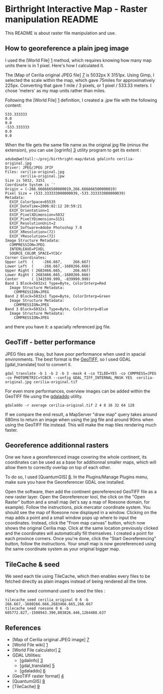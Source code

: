 Birthright Interactive Map - Raster manipulation README
=======================================================

This README is about raster file manipulation and use.


How to georeference a plain jpeg image
--------------------------------------

I used the [World File] [1] method, which requires knowing how many map units
there is in 1 pixel. Here's how I calculated it.

The [Map of Cerilia original JPEG file] [7] is 5032px X 3151px. Using Gimp, I
selected the scale within the map, which gave 75miles for approximatively 225px.
Converting that gave 1 mile / 3 pixels, or 1 pixel / 533.33 meters. I chose
'meters' as my map units rather than miles.

Following the [World File] [1] definition, I created a .jpw file with the
following content:

    533.333333
    0.0
    0.0
    -533.333333
    0.0
    0.0

When the file gets the same file name as the original jpg file (minus the
extension), you can use [ogrinfo] [3] utility program to get its extent :

    adube@weltall:~/proj/birthright-map/data$ gdalinfo cerilia-original.jpg
    Driver: JPEG/JPEG JFIF
    Files: cerilia-original.jpg
           cerilia-original.jpw
    Size is 5032, 3151
    Coordinate System is `'
    Origin = (-266.666666500000019,266.666666500000019)
    Pixel Size = (533.333333000000039,-533.333333000000039)
    Metadata:
      EXIF_ColorSpace=65535
      EXIF_DateTime=2006:02:12 20:59:21
      EXIF_Orientation=1
      EXIF_PixelXDimension=5032
      EXIF_PixelYDimension=3151
      EXIF_ResolutionUnit=2
      EXIF_Software=Adobe Photoshop 7.0
      EXIF_XResolution=(72)
      EXIF_YResolution=(72)
    Image Structure Metadata:
      COMPRESSION=JPEG
      INTERLEAVE=PIXEL
      SOURCE_COLOR_SPACE=YCbCr
    Corner Coordinates:
    Upper Left  (    -266.667,     266.667) 
    Lower Left  (    -266.667,-1680266.666) 
    Upper Right ( 2683466.665,     266.667) 
    Lower Right ( 2683466.665,-1680266.666) 
    Center      ( 1341599.999, -839999.999) 
    Band 1 Block=5032x1 Type=Byte, ColorInterp=Red
      Image Structure Metadata:
        COMPRESSION=JPEG
    Band 2 Block=5032x1 Type=Byte, ColorInterp=Green
      Image Structure Metadata:
        COMPRESSION=JPEG
    Band 3 Block=5032x1 Type=Byte, ColorInterp=Blue
      Image Structure Metadata:
        COMPRESSION=JPEG

and there you have it: a spacially referenced jpg file.


GeoTiff - better performance
----------------------------
JPEG files are okay, but have poor performance when used in spacial
environments. The best format is the [GeoTIFF][4], so I used GDAL
[gdal_translate] tool to convert it.

    gdal_translate -b 1 -b 2 -b 3 -mask 4 -co TILED=YES -co COMPRESS=JPEG -co PHOTOMETRIC=YCBCR --config GDAL_TIFF_INTERNAL_MASK YES  cerilia-original.jpg cerilia-original.tif

For even more performances, overview images can be added within the GeoTIFF
file using the [gdaladdo][6] utility.

    gdaladdo -r average cerilia-original.tif 2 4 8 16 32 64 128

If we compare the end result, a MapServer "draw map" query takes around 680ms
to return an image when using the jpg file and around 90ms when using the 
GeoTIFF file instead. This will make the map tiles rendering much faster.


Georeference additionnal rasters
--------------------------------
One we have a georeferenced image covering the whole continent, its coordinates
can be used as a base for additionnal smaller maps, which will allow them to
correctly overlap on top of each other.

To do so, I used [QuantumGIS] [8]. In the Plugins/Manage Plugins menu, make sure
you have the Georeferencer GDAL one installed.

Open the software, then add the continent georeferenced GeoTIFF file as a new
raster layer.  Open the Georeferencer tool, the click on the "Open Raster"
button and a small map (let's say a map of Roesone domain, for example). 
Follow the instructions, pick mercator coordinate system. You should see the
map of Roesone now displayed in a window. Clicking on the map adds a point
and a small window pops up where to input the coordinates. Instead, click the
"From map canvas" button, which now shows the original Cerilia map. Click at the
same location previously clicked and the coordinates will automatically fill
themselves. I created a point for each province corners. Once you're done,
click the "Start Georeferencing" button, follow the instructions. Your small
map is now georeferenced using the same coordinate system as your original
bigger map.


TileCache & seed
----------------
We seed each tile using TileCache, which then enables every files to be fetched
directly as plain images instead of being rendered all the time.

Here's the seed command used to seed the tiles :

    tilecache_seed cerilia_original 0 6 -b 266.667,-1680266.666,2683466.665,266.667
    tilecache_seed roesone 0 6 -b 605772.827,-1508943.390,803826.446,1264488.637


References
----------

*   [Map of Cerilia original JPEG image] [7]
*   [World File wiki] [1]
*   [World File calculator] [2]
*   GDAL Utilities:
    *   [gdalinfo] [3]
    *   [gdal_translate] [5]
    *   [gdaladdo] [6]
*   [GeoTIFF raster format] [4]
*   [QuantumGIS] [8]
*   [TileCache] [9]

[1]: http://en.wikipedia.org/wiki/World_file "World File wiki page"
[2]: http://egb13.net/2009/03/worldfile-calculator/ "World File calculator"
[3]: http://www.gdal.org/gdalinfo.html "gdalinfo, an utility listing information about a raster dataset"
[4]: http://en.wikipedia.org/wiki/GeoTIFF "GeoTIFF, best raster format"
[5]: http://www.gdal.org/gdal_translate.html "gdal_translate, GDAL utility to convert raster data between different formats"
[6]: http://www.gdal.org/gdaladdo.html "gdaladdo, builds overview images"
[7]: http://community.wizards.com/bright/go/gallery/item/86320415?pref_tab=photos "Map of Cerilia, Compiled by Drakkan"
[8]: http://www.qgis.org/ "QuantumGIS, an Open Source Geographic Information System"
[9]: http://tilecache.org/ "TileCache, a WMS-C complient server"